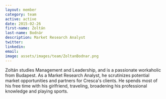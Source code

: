 ```yaml
---
layout: member
category: team
active: active
date: 2015-02-26
first-name: Zoltán
last-name: Bodnár
description: Market Research Analyst
twitter:
linkedin:
email:
image: assets/images/team/ZoltanBodnar.png
---
```

Zoltán studies Management and Leadership, and is a passionate workaholic from Budapest. As a Market Research Analyst, he scrutinizes potential market opportunities and partners for Cresca's clients. He spends most of his free time with his girlfriend, traveling, broadening his professional knowledge and playing sports.
